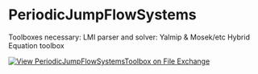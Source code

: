 # PeriodicJumpFlowSystems




Toolboxes necessary:
LMI parser and solver: Yalmip & Mosek/etc
Hybrid Equation toolbox

[![View PeriodicJumpFlowSystemsToolbox on File Exchange](https://www.mathworks.com/matlabcentral/images/matlab-file-exchange.svg)](https://nl.mathworks.com/matlabcentral/fileexchange/112285-periodicjumpflowsystemstoolbox)
